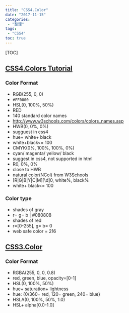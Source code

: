 ```yaml
---
title: "CSS4.Color"
date: "2017-11-15"
categories:
 - "整理"
tags:
 - "CSS4"
toc: true
---
```



[TOC]


## [CSS4.Colors Tutorial](http://www.w3schools.com/colors/default.asp)

### Color Format
- RGB(255, 0, 0)
- `#FF0000`
- HSL(0, 100%, 50%)
- RED 
- 140 standard color names 
- http://www.w3schools.com/colors/colors_names.asp
- HWB(0, 0%, 0%)
- sugguest in css4
- hue+ white+ black 
- white+black<= 100
- CMYK(0%, 100%, 100%, 0%)
- cyan/ magenta/ yellow/ black
- suggest in css4, not supported in html
- R0, 0%, 0%
- close to HWB
- natural color(NCol) from W3Schools
- [R|G|B|Y|C|M][\d]0, white%, black%
- white+ black<= 100

### Color type
- shades of gray
- r= g= b | #080808
- shades of red
- r=[0-255], g= b= 0
- web safe color = 216


## [CSS3.Color](http://www.w3schools.com/css/css3_colors.asp)

### Color Format
- RGBA(255, 0, 0, 0.8)
- red, green, blue, opacity=[0-1]
- HSL(0, 100%, 50%)
- hue+ saturation+ lightness
- hue: {0/360= red, 120= green, 240= blue}
- HSLA(0, 100%, 50%, 1.0)
- HSL+ alpha[0.0-1.0]
